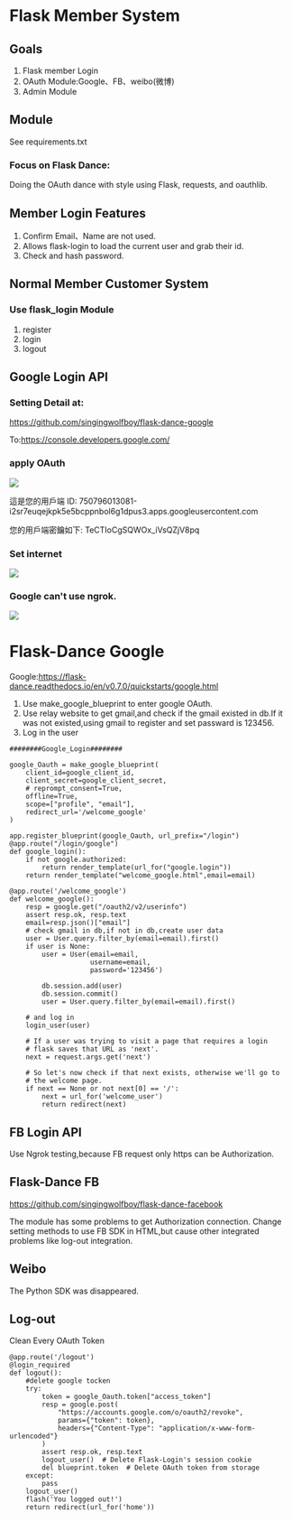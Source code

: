 # Flask Member System

## Goals
1. Flask member Login
1. OAuth Module:Google、FB、weibo(微博)
2. Admin Module

## Module
See requirements.txt
### **Focus on Flask Dance:**
Doing the OAuth dance with style using Flask, requests, and oauthlib.

## Member Login Features
1. Confirm Email、Name are not used.
1. Allows flask-login to load the current user and grab their id.
2. Check and hash password.

## Normal Member Customer System

### Use flask_login Module
1. register
1. login
1. logout


## Google Login API

### Setting Detail at:

https://github.com/singingwolfboy/flask-dance-google

To:https://console.developers.google.com/

### apply OAuth

![](https://i.imgur.com/GAF7Nj2.png)



這是您的用戶端 ID:
750796013081-i2sr7euqejkpk5e5bcppnbol6g1dpus3.apps.googleusercontent.com

您的用戶端密鑰如下:
TeCTIoCgSQWOx_iVsQZjV8pq

### Set internet

![](https://i.imgur.com/zs0Fuwr.png)

### Google can't use ngrok.

![](https://i.imgur.com/aKy7JMn.png)


# Flask-Dance Google

Google:https://flask-dance.readthedocs.io/en/v0.7.0/quickstarts/google.html

1. Use make_google_blueprint to enter google OAuth.
1. Use relay website to get gmail,and check if the gmail existed in db.If it was not existed,using gmail to register and set passward is 123456. 
1. Log in the user

```
########Google_Login########

google_Oauth = make_google_blueprint(
    client_id=google_client_id,
    client_secret=google_client_secret,
    # reprompt_consent=True,
    offline=True,
    scope=["profile", "email"],
    redirect_url='/welcome_google'
)

app.register_blueprint(google_Oauth, url_prefix="/login")
@app.route("/login/google")
def google_login():
    if not google.authorized:
        return render_template(url_for("google.login"))
    return render_template("welcome_google.html",email=email)

@app.route('/welcome_google')
def welcome_google():
    resp = google.get("/oauth2/v2/userinfo")
    assert resp.ok, resp.text
    email=resp.json()["email"]
    # check gmail in db,if not in db,create user data
    user = User.query.filter_by(email=email).first()
    if user is None:
        user = User(email=email,
                    username=email,
                    password='123456')

        db.session.add(user)
        db.session.commit()
        user = User.query.filter_by(email=email).first()

    # and log in
    login_user(user)

    # If a user was trying to visit a page that requires a login
    # flask saves that URL as 'next'.
    next = request.args.get('next')

    # So let's now check if that next exists, otherwise we'll go to
    # the welcome page.
    if next == None or not next[0] == '/':
        next = url_for('welcome_user')
        return redirect(next)
```
## FB Login API
Use Ngrok testing,because FB request only https can be Authorization.

## Flask-Dance FB 
https://github.com/singingwolfboy/flask-dance-facebook

The module has some problems to get Authorization connection.
Change setting methods to use FB SDK in HTML,but cause other integrated problems like log-out integration.

## Weibo
The Python SDK was disappeared.
## Log-out
Clean Every OAuth Token
```
@app.route('/logout')
@login_required
def logout():
    #delete google tocken
    try:
        token = google_Oauth.token["access_token"]
        resp = google.post(
            "https://accounts.google.com/o/oauth2/revoke",
            params={"token": token},
            headers={"Content-Type": "application/x-www-form-urlencoded"}
        )
        assert resp.ok, resp.text
        logout_user()  # Delete Flask-Login's session cookie
        del blueprint.token  # Delete OAuth token from storage
    except:
        pass
    logout_user()
    flash('You logged out!')
    return redirect(url_for('home'))
```


